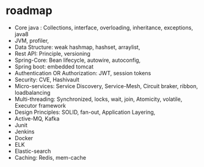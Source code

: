 # roadmap
* Core java : Collections, interface, overloading, inheritance, exceptions, java8
* JVM, profiler, 
* Data Structure:  weak hashmap, hashset, arraylist, 
* Rest API: Principle, versioning
* Spring-Core: Bean lifecycle, autowire, autoconfig, 
* Spring boot: embedded tomcat
* Authentication OR Authorization: JWT, session tokens
* Security: CVE, Hashivault
* Micro-services: Service Discovery, Service-Mesh, Circuit braker, ribbon, loadbalancing
* Multi-threading: Synchronized, locks, wait, join, Atomicity, volatile, Executor framework
* Design Principles: SOLID, fan-out, Application Layering,
* Active-MQ, Kafka
* Junit
* Jenkins
* Docker
* ELK
* Elastic-search
* Caching: Redis, mem-cache
